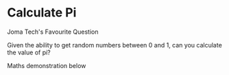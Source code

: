 # Calculate Pi
Joma Tech's Favourite Question

Given the ability to get random numbers between 0 and 1, can you calculate the value of pi?

Maths demonstration below

